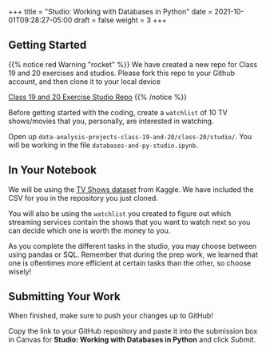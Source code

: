 +++
title = "Studio: Working with Databases in Python"
date = 2021-10-01T09:28:27-05:00
draft = false
weight = 3
+++

## Getting Started



{{% notice red Warning "rocket" %}}
We have created a new repo for Class 19 and 20 exercises and studios. 
Please fork this repo to your Github account, and then clone it to your local device

[Class 19 and 20 Exercise Studio Repo](https://github.com/LaunchCodeEducation/data-analysis-projects-class-19-and-20)
{{% /notice %}}

Before getting started with the coding, create a `watchlist` of 10 TV shows/movies that you, personally, are interested in watching.

Open up `data-analysis-projects-class-19-and-20/class-20/studio/`. You will be working in the file `databases-and-py-studio.ipynb`.

## In Your Notebook

We will be using the [TV Shows dataset](https://www.kaggle.com/datasets/ruchi798/tv-shows-on-netflix-prime-video-hulu-and-disney) from Kaggle. We have included the CSV for you in the repository you just cloned.

You will also be using the `watchlist` you created to figure out which streaming services contain the shows that you want to watch next so you can decide which one is worth the money to you.

As you complete the different tasks in the studio, you may choose between using pandas or SQL.
Remember that during the prep work, we learned that one is oftentimes more efficient at certain tasks than the other, so choose wisely!

## Submitting Your Work

When finished, make sure to push your changes up to GitHub!

Copy the link to your GitHub repository and paste it into the submission box in Canvas for **Studio: Working with Databases in Python** and click *Submit*.
